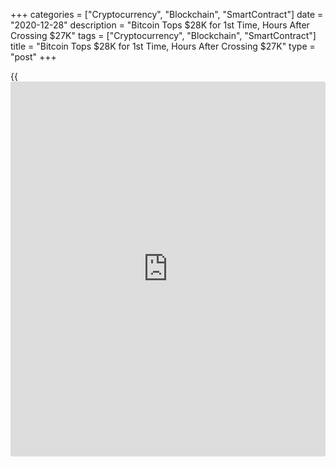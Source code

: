 +++
categories = ["Cryptocurrency", "Blockchain", "SmartContract"]
date = "2020-12-28"
description = "Bitcoin Tops $28K for 1st Time, Hours After Crossing $27K"
tags = ["Cryptocurrency", "Blockchain", "SmartContract"]
title = "Bitcoin Tops $28K for 1st Time, Hours After Crossing $27K"
type = "post"
+++

{{<iframe id="large-banner" src="https://www.bounty.group/#slide=20.0" width="100%" height="600" scrolling="no" style="border: 0px solid rgb(216, 221, 230); border-radius: 3px;">}}

Recently, BTC has been leaving a string of broken records in its wake
after passing the psychologically key $20,000 mark for the first time on
Dec. 16. In the last several days BTC seems to found yet another gear,
breaking through $25,000 Friday night for the first time, and going
through $26,000 Saturday afternoon like a hot poker through one-ply
tissue.

![Bitcoin Tops $28K for 1st Time, Hours After Crossing $27K][1]

Roughly half a day later, BTC surged past $27,000 early Sunday morning,
before racing past $28,000 just before dawn, before settling down to
$27,604.67 at this writing, up 9.63% in the last 24 hours. Year-to-date,
BTC is up more than 275%. In the last 48 hours, it’s risen 14%. With a
market value of $512.34 billion, BTC is now more valuable than all but
seven publicly traded companies, sitting between Alibaba at $545.4
billion and Tencent Holdings at $509.7 billion, according to Statista
data.

Institutional [investor](https://www.fintechee.com/tutorial-for-forex-trading/investor-mode/)s are perceived to be driving this record-setting
run. Among them: Anthony Scaramucci’s Skybridge Capital ($25 million in
December); MassMutual ($100 million in December); and Guggenheim (up to
10% of its $5 billion macro fund).  
With the end of the year looming, some fund managers may also be buying
BTC so they can brag next year about being smart enough to get in in
2020 while neglecting to say at which price they had done so.

In addition, the U.S. Federal Reserve, along with other central banks,
has been printing money with abandon trying to stave off the worst
economic effects of the pandemic, while U.S. President Donald Trump has
been pushing Congress to pass an even bigger relief package to allow for
larger stimulus checks. These actions are viewed by many as potential
catalysts for inflation and bad for the U.S. dollar, both of which could
be positive for BTC.

While the tremendous rise in BTC might make it easy to think we’re going
to see $30,000 before the end of the year, it’s good to keep in mind
that this surge is taking place over a holiday weekend on thin volume.
Monday could well bring a different narrative.

_Source:[FXPro][2]_

   1. /files/downloads/8/7/1/871cc4fc8ca57f2bcab2d2730317717b_02fb517f958d65e4ffdb541699f5714a.png
   2. /geturl/index/082428bc4efdbf1c1b4e404ff0631d9fe38228c5/